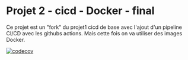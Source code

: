# Projet 2 - cicd - Docker - final

Ce projet est un "fork" du projet1 cicd de base avec l'ajout d'un pipeline CI/CD avec les githubs actions.
Mais cette fois on va utiliser des images Docker.

[![codecov](https://codecov.io/gh/HenriTeinturier/projet2-cicd-final/graph/badge.svg?token=MWDSHUXZBS)](https://codecov.io/gh/HenriTeinturier/projet2-cicd-final)
